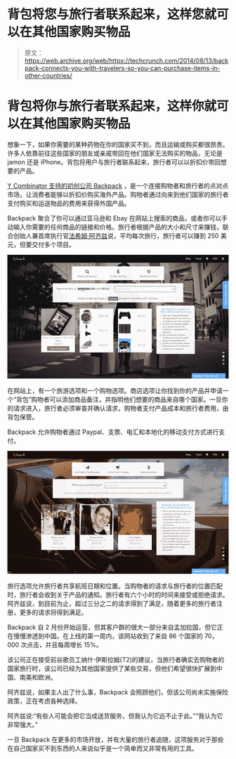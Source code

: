 # 背包将您与旅行者联系起来，这样您就可以在其他国家购买物品 

> 原文：<https://web.archive.org/web/https://techcrunch.com/2014/08/13/backpack-connects-you-with-travelers-so-you-can-purchase-items-in-other-countries/>

# 背包将你与旅行者联系起来，这样你就可以在其他国家购买物品

想象一下，如果你需要的某种药物在你的国家买不到，而且运输或购买都很昂贵。许多人依靠前往这些国家的朋友或亲戚带回在他们国家无法购买的物品，无论是 jamon 还是 iPhone。背包将用户与旅行者联系起来，旅行者可以以折扣价带回想要的产品。

[Y Combinator 支持的初创公司 Backpack](https://web.archive.org/web/20221204023959/http://www.crunchbase.com/organization/backpack) ，是一个连接购物者和旅行者的点对点市场，让消费者能够以折扣价购买海外产品。购物者通过向来到他们国家的旅行者支付购买和运送物品的费用来获得外国产品。

Backpack 聚合了你可以通过亚马逊和 Ebay 在网站上搜索的商品，或者你可以手动输入你需要的任何商品的链接和价格。旅行者根据产品的大小和尺寸来赚钱，联合创始人兼首席执行官[法希姆·阿齐兹](https://web.archive.org/web/20221204023959/http://www.crunchbase.com/person/fahim-aziz)说，平均每次旅行，旅行者可以赚到 250 美元，但要交付多个项目。

![Screen Shot 2014-08-02 at 3.45.35 AM](img/5e7d84f4c853be37487ab994e6f8e4ef.png)

在网站上，有一个旅游选项和一个购物选项。商店选项让你找到你的产品并申请一个“背包”购物者可以添加商品备注，并指明他们想要的商品来自哪个国家。一旦你的请求进入，旅行者必须审查并确认请求，购物者支付产品成本和旅行者费用，由背包保管。

Backpack 允许购物者通过 Paypal、支票、电汇和本地化的移动支付方式进行支付。

![Screen Shot 2014-08-02 at 3.45.45 AM](img/91e94ae2d5e6baf4e25e3f6a344ac240.png)

旅行选项允许旅行者共享航班日期和位置。当购物者的请求与旅行者的位置匹配时，旅行者会收到关于产品的通知。旅行者有六个小时的时间来接受或拒绝请求。阿齐兹说，到目前为止，超过三分之二的请求得到了满足，随着更多的旅行者注册，更多的请求将得到满足。

Backpack 自 2 月份开始运营，但其客户群的很大一部分来自孟加拉国，但它正在慢慢渗透到中国。在上线的第一周内，该网站收到了来自 86 个国家的 70，000 次点击，并且每周增长 15%。

该公司正在接受前谷歌员工纳什·伊斯拉姆(T2)的建议，当旅行者确实去购物者的国家旅行时，该公司已经为其他国家提供了某些交易，但他们希望很快扩展到中国、南美和欧洲。

阿齐兹说，如果主人出了什么事，Backpack 会照顾他们，但该公司尚未实施保险政策，正在考虑各种选择。

阿齐兹说:“有些人可能会把它当成送货服务，但我认为它远不止于此。”“我认为它非常强大。”

一旦 Backpack 在更多的市场开放，并有大量的旅行者追随，这项服务对于那些在自己国家买不到东西的人来说似乎是一个简单而又非常有用的工具。